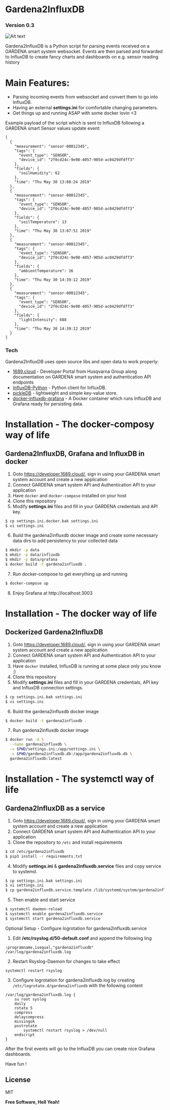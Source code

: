 # Gardena2InfluxDB
### Version 0.3
![Alt text](https://github.com/sorny/gardena2influxdb/blob/master/gardena2influxdb.png?raw=true "Grafana dashboard example")

Gardena2InfluxDB is a Python script for parsing events received on a GARDENA smart system websocket. 
Events are then parsed and forwarded to InfluxDB to create fancy charts and dashboards on e.g. sensor reading history



# Main Features:

  - Parsing incoming events from websocket and convert them to go into InfluxDB.
  - Having an external **settings.ini** for comfortable changing parameters.
  - Get things up and running ASAP with some docker lovin <3

Example payload of the script which is sent to InfluxDB following a GARDENA smart Sensor values update event:
```
[
  {
    "measurement": "sensor-00012345",
    "tags": {
      "event_type": "SENSOR",
	  "device_id": "2f0cd24c-9e98-4057-905d-ac0429dfdff3"
    },
    "fields": {
      "soilHumidity": 62
    },
    "time": "Thu May 30 13:08:24 2019"
  },
  {
    "measurement": "sensor-00012345",
    "tags": {
      "event_type": "SENSOR",
	  "device_id": "2f0cd24c-9e98-4057-905d-ac0429dfdff3"
    },
    "fields": {
      "soilTemperature": 13
    },
    "time": "Thu May 30 13:07:51 2019"
  },
  {
    "measurement": "sensor-00012345",
    "tags": {
      "event_type": "SENSOR",
	  "device_id": "2f0cd24c-9e98-4057-905d-ac0429dfdff3"
    },
    "fields": {
      "ambientTemperature": 16
    },
    "time": "Thu May 30 14:39:12 2019"
  },
  {
    "measurement": "sensor-00012345",
    "tags": {
      "event_type": "SENSOR",
	  "device_id": "2f0cd24c-9e98-4057-905d-ac0429dfdff3"
    },
    "fields": {
      "lightIntensity": 688
    },
    "time": "Thu May 30 14:39:12 2019"
  }
]
```


### Tech

Gardena2InfluxDB uses open source libs and open data to work properly:

* [1689.cloud](https://developer.1689.cloud/) - Developer Portal from Husqvarna Group along documentation on GARDENA smart system and authentication API endpoints
* [InfluxDB-Python](https://github.com/influxdata/influxdb-python) - Python client for InfluxDB.
* [pickleDB](https://github.com/patx/pickledb) - lightweight and simple key-value store.
* [docker-influxdb-grafana](https://github.com/philhawthorne/docker-influxdb-grafana) - A Docker container which runs InfluxDB and Grafana ready for persisting data.


# Installation - The docker-composy way of life
## Gardena2InfluxDB, Grafana and InfluxDB in docker
1) Goto https://developer.1689.cloud/, sign in using your GARDENA smart system account and create a new application
2) Connect GARDENA smart system API and Authentication API to your application
3) Have `docker` and `docker-compose` installed on your host
4) Clone this repository 
5) Modify **settings.ini** files and fill in your GARDENA credentials and API key.
```sh
$ cp settings.ini.docker.bak settings.ini
$ vi settings.ini
```
6) Build the gardena2influxdb docker image and create some necessary data dirs to add persistency to your collected data
```sh
$ mkdir -p data
$ mkdir -p data/influxdb
$ mkdir -p data/grafana
$ docker build -t gardena2influxdb .
```
7) Run docker-compose to get everything up and running
```sh
$ docker-compose up
```
8) Enjoy Grafana at http://localhost:3003


# Installation - The docker way of life
## Dockerized Gardena2InfluxDB
1) Goto https://developer.1689.cloud/, sign in using your GARDENA smart system account and create a new application
2) Connect GARDENA smart system API and Authentication API to your application
3) Have `docker` installed, InfluxDB is running at some place only you know ;)
4) Clone this repository 
5) Modify **settings.ini** files and fill in your GARDENA credentials, API key and InfluxDB connection settings.
```sh
$ cp settings.ini.bak settings.ini
$ vi settings.ini
```
6) Build the gardena2influxdb docker image
```sh
$ docker build -t gardena2influxdb .
```
7) Run gardena2influxdb docker image
```sh
$ docker run -d \
  --name gardena2influxdb \
  -v $PWD/settings.ini:/app/settings.ini \
  -v $PWD/gardena2influxdb.db:/app/gardena2influxdb.db \
  gardena2influxdb:latest
```


# Installation - The systemctl way of life
## Gardena2InfluxDB as a service
1) Goto https://developer.1689.cloud/, sign in using your GARDENA smart system account and create a new application
2) Connect GARDENA smart system API and Authentication API to your application
3) Clone the repository to `/etc` and install requirements
```sh
$ cd /etc/gardena2influxdb
$ pip3 install -r requirements.txt
```
4) Modify **settings.ini** & **gardena2influxdb.service** files and copy service to systemd.
```sh
$ cp settings.ini.bak settings.ini
$ vi settings.ini
$ cp gardena2influxdb.service.template /lib/systemd/system/gardena2influxdb.service
```
5) Then enable and start service
```sh
$ systemctl daemon-reload
$ systemctl enable gardena2influxdb.service
$ systemctl start gardena2influxdb.service
```
Optional Setup - Configure logrotation for gardena2influxdb.service
1) Edit **/etc/rsyslog.d/50-default.conf** and append the following ling
```
:programname,isequal,"gardena2influxdb"         /var/log/gardena2influxdb.log
```
2) Restart Rsyslog-Daemon for changes to take effect
```
systemctl restart rsyslog
```
3) Configure logrotation for gardena2influxdb.log by creating `/etc/logrotate.d/gardena2influxdb` with the following content
```
/var/log/gardena2influxdb.log { 
    su root syslog
    daily
    rotate 5
    compress
    delaycompress
    missingok
    postrotate
        systemctl restart rsyslog > /dev/null
    endscript    
}
```

After the first events will go to the InfluxDB you can create nice Grafana dashboards.

Have fun !

License
----

MIT

**Free Software, Hell Yeah!**
